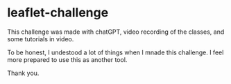 # leaflet-challenge

This challenge was made with chatGPT, video recording of the classes, and some tutorials in video.

To be honest, I undestood a lot of things when I mnade this challenge. I feel more prepared to use this as another tool. 

Thank you.
